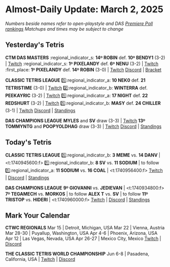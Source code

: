 # Almost-Daily Update: March 2, 2025
*Numbers beside names refer to open-playstyle and DAS [Premiere Poll rankings](https://docs.google.com/document/d/1ddYqLQp5AIR3b6RwN9SxUg1Qr8MOmR-SgrhLkjXcQxY/edit?tab=t.0)*
*Matchups and times may be subject to change*

## Yesterday's Tetris
**CTM DAS MASTERS**
:regional_indicator_s:  **14ᴰ ROBIN** def. **10ᴰ BENDY1** (3-2)  |  [Twitch](https://www.twitch.tv/videos/2394397470?t=00h26m37s)
:regional_indicator_s:  **1ᴰ PIXELANDY** def. **6ᴰ NENU** (3-2)  |  [Twitch](https://www.twitch.tv/videos/2394397470?t=01h18m55s)
:first_place:  **1ᴰ PIXELANDY** def. **14ᴰ ROBIN** (3-0)  |  [Twitch](https://www.twitch.tv/videos/2394397470?t=02h18m45s)
[Discord](https://go.ctm.gg/discord)  |  [Bracket](https://go.ctm.gg/event/ctm-das-masters-february-2025/das-masters/)

**CLASSIC TETRIS LEAGUE**
:one::regional_indicator_a:  **10 NEK0** def. **21 TETRISTIME** (3-0)  |  [Twitch](https://www.twitch.tv/videos/2394447630?t=00h15m42s)
:two::regional_indicator_b:  **WINTERRA** def. **PEEKAYRIC** (3-2)  |  [Twitch](https://www.twitch.tv/videos/2394447630?t=01h28m32s)
:one::regional_indicator_a:  **17 NIGHT** def. **22 REDSHURT** (3-2)  |  [Twitch](https://www.twitch.tv/videos/2394447630?t=02h03m12s)
:one::regional_indicator_b:  **MASY** def. **24 CHILLER** (3-1)  |  [Twitch](https://www.twitch.tv/videos/2395140343?t=00h15m09s)
[Discord](https://tinyurl.com/classictetrisleague)  |  [Standings](https://ctlscoreboard.herokuapp.com)

**DAS CHAMPIONS LEAGUE**
**MYLES** and **SV** draw (3-3)  |  [Twitch](https://www.twitch.tv/videos/2394826059?t=00h17m07s)
**13ᴰ TOMMYNTG** and **POOPYOLDHAG** draw (3-3)  |  [Twitch](https://www.twitch.tv/videos/2394826059?t=01h12m05s)
[Discord](https://tinyurl.com/dcltetris)  |  [Standings](https://docs.google.com/spreadsheets/d/1nEN0MAbueG36UDkpfUsPZEmAMuKif6IcLAmJ8iZhCe8/edit?gid=810776162#gid=810776162)

## Today's Tetris
**CLASSIC TETRIS LEAGUE**
:one::regional_indicator_b:  **3 MEME** vs. **14 DANV**  |  <t:1740945600:f>
:one::regional_indicator_b:  **8 SV** vs. **11 SODIUM**  |  to follow
:one::regional_indicator_a:  **11 SODIUM** vs. **16 COAL**  |  <t:1740956400:f>
[Twitch](https://twitch.tv/classictetrisleague)  |  [Discord](https://tinyurl.com/classictetrisleague)  |  [Standings](https://ctlscoreboard.herokuapp.com)

**DAS CHAMPIONS LEAGUE**
**9ᴰ GIOVANNI** vs. **JEDIEVAN**  |  <t:1740934800:f>
**7ᴰ TEGAMECH** vs. **MORKOS**  |  to follow
**ALEX T** vs. **SV**  |  to follow
**11ᴰ TRISTOP** vs. **HIDERI**  |  <t:1740960000:f>
[Twitch](https://twitch.tv/dastetris)  |  [Discord](https://tinyurl.com/dcltetris)  |  [Standings](https://docs.google.com/spreadsheets/d/1nEN0MAbueG36UDkpfUsPZEmAMuKif6IcLAmJ8iZhCe8/edit?gid=810776162#gid=810776162)

## Mark Your Calendar
**CTWC REGIONALS**
Mar 15  |  Detroit, Michigan, USA
Mar 22  |  Vienna, Austria
Mar 28-30  |  Puyallup, Washington, USA
Apr 4-6  |  Phoenix, Arizona, USA
Apr 12  |  Las Vegas, Nevada, USA
Apr 26-27  |  Mexico City, Mexico
[Twitch](https://www.twitch.tv/classictetris)  |  [Discord](https://tinyurl.com/ctwcdiscord)

**THE CLASSIC TETRIS WORLD CHAMPIONSHIP**
Jun 6-8  |  Pasadena, California, USA  |  [Twitch](https://www.twitch.tv/classictetris)  |  [Discord](https://tinyurl.com/ctwcdiscord)